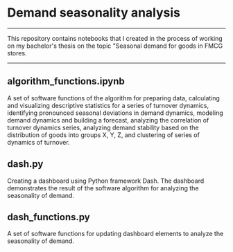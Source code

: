 # Demand seasonality analysis
---
This repository contains notebooks that I created in the process of working on my bachelor's thesis on the topic "Seasonal demand for goods in FMCG stores.

---
## algorithm_functions.ipynb 

A set of software functions of the algorithm for preparing data, calculating and visualizing descriptive statistics for a series of turnover dynamics, identifying pronounced seasonal deviations in demand dynamics, modeling demand dynamics and building a forecast, analyzing the correlation of turnover dynamics series, analyzing demand stability based on the distribution of goods into groups X, Y, Z, and clustering of series of dynamics of turnover.

## dash.py

Creating a dashboard using Python framework Dash. The dashboard demonstrates the result of the software algorithm for analyzing the seasonality of demand.

## dash_functions.py

A set of software functions for updating dashboard elements to analyze the seasonality of demand.
